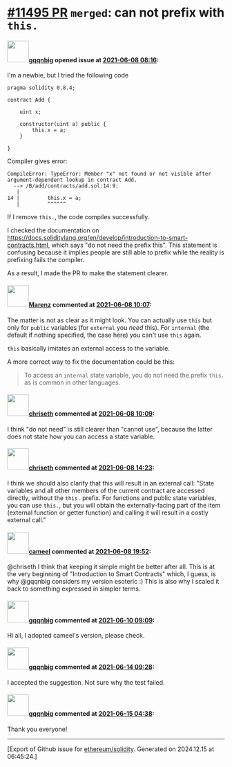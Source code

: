 # [\#11495 PR](https://github.com/ethereum/solidity/pull/11495) `merged`: can not prefix with ``this.``

#### <img src="https://avatars.githubusercontent.com/u/614159?v=4" width="50">[gqqnbig](https://github.com/gqqnbig) opened issue at [2021-06-08 08:16](https://github.com/ethereum/solidity/pull/11495):

I'm a newbie, but I tried the following code

```
pragma solidity 0.8.4;

contract Add {

    uint x;

    constructor(uint a) public {
        this.x = a;
    }

}
```

Compiler gives error:

```
CompileError: TypeError: Member "x" not found or not visible after argument-dependent lookup in contract Add.
  --> /B/add/contracts/add.sol:14:9:
   |
14 |         this.x = a;
   |         ^^^^^^
```

If I remove `this.`, the code compiles successfully.

I checked the documentation on https://docs.soliditylang.org/en/develop/introduction-to-smart-contracts.html, which says "do not need the prefix this". This statement is confusing because it implies people are still able to prefix while the reality is prefixing fails the compiler.

As a result, I made the PR to make the statement clearer.


#### <img src="https://avatars.githubusercontent.com/u/424752?u=2d50de05ec528b9b84f8b905a56e90669b0f8927&v=4" width="50">[Marenz](https://github.com/Marenz) commented at [2021-06-08 10:07](https://github.com/ethereum/solidity/pull/11495#issuecomment-856639535):

The matter is not as clear as it might look. You can actually use `this` but only for `public` variables (for `external` you _need_ this). For `internal` (the default if nothing specified, the case here) you can't use `this` again. 

`this` basically imitates an external access to the variable. 

A more correct way to fix the documentation could be this:

> To access an ``internal`` state variable, you do not need the prefix ``this.`` as is common in
other languages.

#### <img src="https://avatars.githubusercontent.com/u/9073706?v=4" width="50">[chriseth](https://github.com/chriseth) commented at [2021-06-08 10:09](https://github.com/ethereum/solidity/pull/11495#issuecomment-856640698):

I think "do not need" is still clearer than "cannot use", because the latter does not state how you can access a state variable.

#### <img src="https://avatars.githubusercontent.com/u/9073706?v=4" width="50">[chriseth](https://github.com/chriseth) commented at [2021-06-08 14:23](https://github.com/ethereum/solidity/pull/11495#issuecomment-856813382):

I think we should also clarify that this will result in an external call: "State variables and all other members of the current contract are accessed directly, without the `this.` prefix. For functions and public state variables, you can use `this.`, but you will obtain the externally-facing part of the item (external function or getter function) and calling it will result in a costly external call."

#### <img src="https://avatars.githubusercontent.com/u/137030?v=4" width="50">[cameel](https://github.com/cameel) commented at [2021-06-08 19:52](https://github.com/ethereum/solidity/pull/11495#issuecomment-857067358):

@chriseth I think that keeping it simple might be better after all. This is at the very beginning of "Introduction to Smart Contracts" which, I guess, is why @gqqnbig considers my version esoteric :) This is also why I scaled it back to something expressed in simpler terms.

#### <img src="https://avatars.githubusercontent.com/u/614159?v=4" width="50">[gqqnbig](https://github.com/gqqnbig) commented at [2021-06-10 09:09](https://github.com/ethereum/solidity/pull/11495#issuecomment-858452827):

Hi all, I adopted cameel's version, please check.

#### <img src="https://avatars.githubusercontent.com/u/614159?v=4" width="50">[gqqnbig](https://github.com/gqqnbig) commented at [2021-06-14 09:28](https://github.com/ethereum/solidity/pull/11495#issuecomment-860540436):

I accepted the suggestion. Not sure why the test failed.

#### <img src="https://avatars.githubusercontent.com/u/614159?v=4" width="50">[gqqnbig](https://github.com/gqqnbig) commented at [2021-06-15 04:38](https://github.com/ethereum/solidity/pull/11495#issuecomment-861163268):

Thank you everyone!


-------------------------------------------------------------------------------



[Export of Github issue for [ethereum/solidity](https://github.com/ethereum/solidity). Generated on 2024.12.15 at 06:45:24.]
